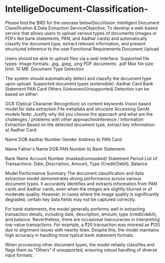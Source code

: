 # IntelligeDocument-Classification-
Please find the BRD for the usecase belowDocuVision: Intelligent Document Classification & Data Extraction ServiceObjective:
 To develop a web-based service that allows users to upload various types of documents (images or PDFs like bank statements, PAN, and Aadhar cards) and automatically classify the document type, extract relevant information, and present structured inference to the user.Functional Requirements
Document Upload

Users should be able to upload files via a web interface.
Supported file types:
Image formats: .jpg, .jpeg, .png
PDF documents: .pdf
Max file size limit: 10 MB.
Document Type Detection

The system should automatically detect and classify the document type upon upload.
Supported document types (extensible):
Aadhar Card
Bank Statement
PAN Card
Others (Unknown/Unsupported)
Detection can be based on either:

OCR (Optical Character Recognition) on content keywords
Vision based model for data extraction
File metadata and structure
Accessing GenAI models
Note: Justify why did you choose the approach and what are the challenges / problems with other approachesInference / Information Extraction
Based on the detected document type, extract key information:
a) Aadhar Card:

Name
DOB
Aadhar Number
Gender
Address
b) PAN Card:

Name
Father's Name
DOB
PAN Number
b) Bank Statement:

Bank Name
Account Number (masked/unmasked)
Statement Period
List of Transactions: Date, Description, Amount, Type (Credit/Debit), Balance

Model Performance Summary
The document classification and data extraction model demonstrates strong performance across various document types. It accurately identifies and extracts information from PAN cards and Aadhar cards, even when the images are slightly blurred or of moderate quality. However, in cases where the image quality is significantly degraded, certain key data fields may not be captured correctly.

For bank statements, the model generally performs well in extracting transaction details, including date, description, amount, type (credit/debit), and balance. Nevertheless, there are occasional inaccuracies in interpreting low-value transactions. For example, a ₹20 transaction was misread as ₹120 due to alignment issues with nearby lines. Despite this, the model maintains high accuracy in handling most typical bank statement formats.

When processing other document types, the model reliably classifies and flags them as "Others" if unsupported, ensuring robust handling of diverse input formats.

